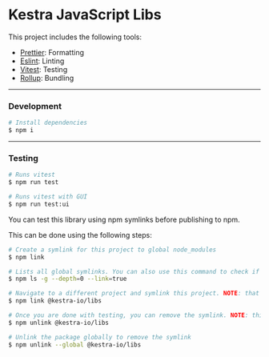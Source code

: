 # Kestra JavaScript Libs

This project includes the following tools:

- [Prettier](https://prettier.io/): Formatting
- [Eslint](https://eslint.org/): Linting
- [Vitest](https://vitest.dev/): Testing
- [Rollup](https://rollupjs.org/): Bundling

---

### Development

```bash
# Install dependencies
$ npm i
```

---

### Testing

```bash
# Runs vitest
$ npm run test

# Runs vitest with GUI
$ npm run test:ui
```

You can test this library using npm symlinks before publishing to npm.

This can be done using the following steps:

```bash
# Create a symlink for this project to global node_modules
$ npm link

# Lists all global symlinks. You can also use this command to check if your symlink worked.
$ npm ls -g --depth=0 --link=true

# Navigate to a different project and symlink this project. NOTE: that project must also be using npm as a package manager.
$ npm link @kestra-io/libs

# Once you are done with testing, you can remove the symlink. NOTE: this will also remove the dependency in package.json so you will need to reinstall the package again.
$ npm unlink @kestra-io/libs

# Unlink the package globally to remove the symlink
$ npm unlink --global @kestra-io/libs
```
